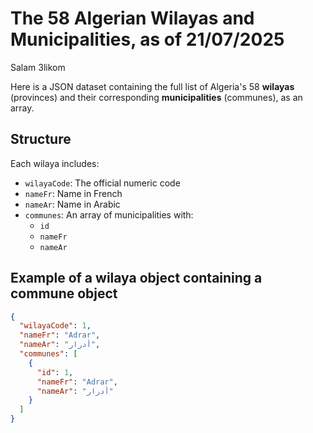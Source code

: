# The 58 Algerian Wilayas and Municipalities, as of 21/07/2025
Salam 3likom

Here is a JSON dataset containing the full list of Algeria's 58 **wilayas** (provinces) and their corresponding **municipalities** (communes), as an array.

## Structure

Each wilaya includes:
- `wilayaCode`: The official numeric code
- `nameFr`: Name in French
- `nameAr`: Name in Arabic
- `communes`: An array of municipalities with:
  - `id`
  - `nameFr`
  - `nameAr`

## Example of a wilaya object containing a commune object

```json
{
  "wilayaCode": 1,
  "nameFr": "Adrar",
  "nameAr": "أدرار",
  "communes": [
    {
      "id": 1,
      "nameFr": "Adrar",
      "nameAr": "أدرار"
    }
  ]
}
```
